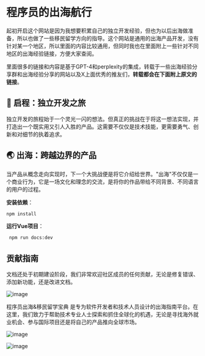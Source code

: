 # 程序员的出海航行

起初开启这个网站是因为我想要积累自己的独立开发经验，但也为以后出海做准备，所以也做了一些移民留学方向的指导。这个网站是通用的出海产品开发，没有针对某一个地区，所以里面的内容比较通用，但同时我也在里面附上一些针对不同地区的出海经验链接，方便大家查阅。

里面很多的链接和内容是基于GPT-4和perplexity的集成，转载于一些出海经验分享群和出海经验分享的网站以及X上面优秀的推友们，**转载都会在下面附上原文的链接**。

## 🚀 **启程：独立开发之旅**

独立开发的旅程始于一个灵光一闪的想法。但真正的挑战在于将这一想法实现，并打造出一个既实用又引人入胜的产品。这需要不仅仅是技术技能，更需要勇气、创新和对细节的执着追求。

## 🌏 **出海：跨越边界的产品**

当产品从概念走向实现时，下一个大挑战便是将它介绍给世界。"出海"不仅仅是一个商业行为，它是一场文化和理念的交流，是将你的作品带给不同背景、不同语言的用户的过程。

 **安装依赖**：

   ```bash
   npm install
   ```

 **运行Vue项目**：

   ```bash
    npm run docs:dev
   ```


## 贡献指南

文档还处于初期建设阶段，我们非常欢迎社区成员的任何贡献，无论是修复错误、添加新功能，还是改进文档。

![image](https://github.com/ikkkp/IndieDevAtlas/assets/148513444/1e621747-e535-4da0-a70e-4013d1e7f096)

程序员出海&移民留学宝典 是专为软件开发者和技术人员设计的出海指南平台。在这里，我们致力于帮助技术专业人士探索和抓住全球化的机遇，无论是寻找海外就业机会、参与国际项目还是将自己的产品推向全球市场。

![image](https://github.com/ikkkp/IndieDevAtlas/assets/148513444/5c1f4dfa-fb67-41ac-bd92-eff170883ae2)

![image](https://github.com/ikkkp/IndieDevAtlas/assets/148513444/22d18e32-77df-4606-8c6d-d747b52fac08)




